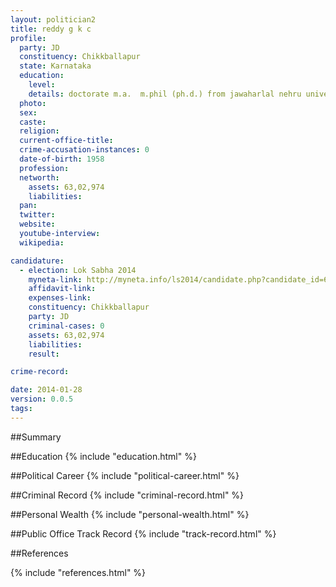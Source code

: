```yaml
---
layout: politician2
title: reddy g k c
profile: 
  party: JD
  constituency: Chikkballapur
  state: Karnataka
  education: 
    level: 
    details: doctorate m.a.  m.phil (ph.d.) from jawaharlal nehru university in 1983  b.a from st. joseph's college in 1982  sslc from diligence high school chinthamani in 1971
  photo: 
  sex: 
  caste: 
  religion: 
  current-office-title: 
  crime-accusation-instances: 0
  date-of-birth: 1958
  profession: 
  networth: 
    assets: 63,02,974
    liabilities: 
  pan: 
  twitter: 
  website: 
  youtube-interview: 
  wikipedia: 

candidature: 
  - election: Lok Sabha 2014
    myneta-link: http://myneta.info/ls2014/candidate.php?candidate_id=607
    affidavit-link: 
    expenses-link: 
    constituency: Chikkballapur 
    party: JD
    criminal-cases: 0
    assets: 63,02,974
    liabilities: 
    result:  

crime-record: 

date: 2014-01-28
version: 0.0.5
tags: 
---
```

##Summary


##Education
{% include "education.html" %}


##Political Career
{% include "political-career.html" %}


##Criminal Record
{% include "criminal-record.html" %}


##Personal Wealth
{% include "personal-wealth.html" %}


##Public Office Track Record
{% include "track-record.html" %}


##References


{% include "references.html" %}